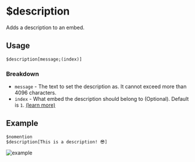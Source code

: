 # $description
Adds a description to an embed.

## Usage
```
$description[message;(index)]
```

### Breakdown
- `message` - The text to set the description as. It cannot exceed more than 4096 characters.
- `index` - What embed the description should belong to (Optional). Default is `1`. [(learn more)](../resources/embedIndexes.md)

## Example
```
$nomention
$description[This is a description! 😎]
```

![example](https://user-images.githubusercontent.com/69215413/125975247-34376dd7-faa1-4426-a774-59294a3962c0.png)
